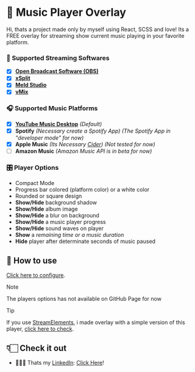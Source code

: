 # 🎵 Music Player Overlay
Hi, thats a project made only by myself using React, SCSS and love!
Its a FREE overlay for streaming show current music playing in your favorite platform.

### 🎥 Supported Streaming Softwares
- [x] **[Open Broadcast Software (OBS)](https://obsproject.com/)**
- [x] **[xSplit](https://www.xsplit.com/)**
- [x] **[Meld Studio](https://meldstudio.co/)**
- [x] **[vMix](https://www.vmix.com/)**

### 🎧 Supported Music Platforms
- [x] **[YouTube Music Desktop](https://ytmdesktop.app/)** *(Default)*
- [x] **Spotify** *(Necessary create a Spotify App) (The Spotify App in "developer mode" for now)*
- [x] **Apple Music** *(Its Necessary [Cider](https://cider.sh/)) (Not tested for now)*
- [ ] **Amazon Music** *(Amazon Music API is in beta for now)*

### 🎛️ Player Options
- Compact Mode
- Progress bar colored (platform color) or a white color
- Rounded or square design
- **Show/Hide** background shadow
- **Show/Hide** album image
- **Show/Hide** a blur on background
- **Show/Hide** a music player progress
- **Show/Hide** sound waves on player
- **Show** a *remaining time or a music duration*
- **Hide** player after determinate seconds of music paused

## 💾 How to use
[Click here to configure](https://clovis-junior.github.io/music-player-overlay/).

> [!NOTE]
> The players options has not available on GitHub Page for now

> [!TIP]
> If you use [StreamElements](https://streamelements.com/), i made overlay with a simple version of this player, [click here to check](https://github.com/clovis-junior/streamelements-custom-widgets/tree/main/player-music).

## 👇🏻 Check it out
- 🧑🏻‍💼 Thats my [LinkedIn](https://www.linkedin.com/in/clovis-junior-/): [Click Here](https://www.linkedin.com/in/clovis-junior-/)!
